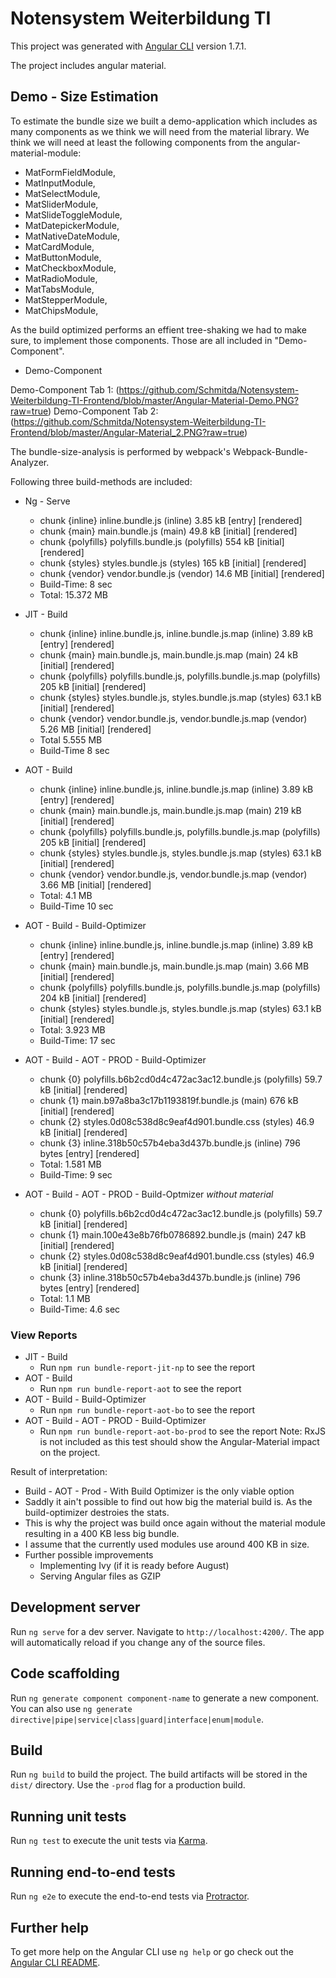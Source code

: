 # Notensystem Weiterbildung TI

This project was generated with [Angular CLI](https://github.com/angular/angular-cli) version 1.7.1.

The project includes angular material. 

## Demo - Size Estimation
To estimate the bundle size we built a demo-application which includes as many components as we think we will need from the material library. 
We think we will need at least the following components from the angular-material-module: 

* MatFormFieldModule,
* MatInputModule,
* MatSelectModule,
* MatSliderModule,
* MatSlideToggleModule,
* MatDatepickerModule,
* MatNativeDateModule,
* MatCardModule,
* MatButtonModule,
* MatCheckboxModule,
* MatRadioModule,
* MatTabsModule,
* MatStepperModule,
* MatChipsModule,

As the build optimized performs an effient tree-shaking we had to make sure, to implement those components. 
Those are all included in "Demo-Component".

* Demo-Component

Demo-Component Tab 1: 
(https://github.com/Schmitda/Notensystem-Weiterbildung-TI-Frontend/blob/master/Angular-Material-Demo.PNG?raw=true)
Demo-Component Tab 2: 
(https://github.com/Schmitda/Notensystem-Weiterbildung-TI-Frontend/blob/master/Angular-Material_2.PNG?raw=true)

The bundle-size-analysis is performed by webpack's Webpack-Bundle-Analyzer. 

Following three build-methods are included: 

* Ng - Serve 
  * chunk {inline} inline.bundle.js (inline) 3.85 kB [entry] [rendered]
  * chunk {main} main.bundle.js (main) 49.8 kB [initial] [rendered]
  * chunk {polyfills} polyfills.bundle.js (polyfills) 554 kB [initial] [rendered]
  * chunk {styles} styles.bundle.js (styles) 165 kB [initial] [rendered]
  * chunk {vendor} vendor.bundle.js (vendor) 14.6 MB [initial] [rendered]
  * Build-Time: 8 sec
  * Total: 15.372 MB
* JIT - Build
  * chunk {inline} inline.bundle.js, inline.bundle.js.map (inline) 3.89 kB [entry] [rendered]
  * chunk {main} main.bundle.js, main.bundle.js.map (main) 24 kB [initial] [rendered]
  * chunk {polyfills} polyfills.bundle.js, polyfills.bundle.js.map (polyfills) 205 kB [initial] [rendered]
  * chunk {styles} styles.bundle.js, styles.bundle.js.map (styles) 63.1 kB [initial] [rendered]
  * chunk {vendor} vendor.bundle.js, vendor.bundle.js.map (vendor) 5.26 MB [initial] [rendered]
  * Total 5.555 MB
  * Build-Time 8 sec
* AOT - Build
  * chunk {inline} inline.bundle.js, inline.bundle.js.map (inline) 3.89 kB [entry] [rendered]
  * chunk {main} main.bundle.js, main.bundle.js.map (main) 219 kB [initial] [rendered]
  * chunk {polyfills} polyfills.bundle.js, polyfills.bundle.js.map (polyfills) 205 kB [initial] [rendered]
  * chunk {styles} styles.bundle.js, styles.bundle.js.map (styles) 63.1 kB [initial] [rendered]
  * chunk {vendor} vendor.bundle.js, vendor.bundle.js.map (vendor) 3.66 MB [initial] [rendered]
  * Total: 4.1 MB
  * Build-Time 10 sec
* AOT - Build - Build-Optimizer
  * chunk {inline} inline.bundle.js, inline.bundle.js.map (inline) 3.89 kB [entry] [rendered]
  * chunk {main} main.bundle.js, main.bundle.js.map (main) 3.66 MB [initial] [rendered]
  * chunk {polyfills} polyfills.bundle.js, polyfills.bundle.js.map (polyfills) 204 kB [initial] [rendered]
  * chunk {styles} styles.bundle.js, styles.bundle.js.map (styles) 63.1 kB [initial] [rendered]
  * Total: 3.923 MB
  * Build-Time: 17 sec
* AOT - Build - AOT - PROD - Build-Optimizer
  * chunk {0} polyfills.b6b2cd0d4c472ac3ac12.bundle.js (polyfills) 59.7 kB [initial] [rendered]
  * chunk {1} main.b97a8ba3c17b1193819f.bundle.js (main) 676 kB [initial] [rendered]
  * chunk {2} styles.0d08c538d8c9eaf4d901.bundle.css (styles) 46.9 kB [initial] [rendered]
  * chunk {3} inline.318b50c57b4eba3d437b.bundle.js (inline) 796 bytes [entry] [rendered]
  * Total: 1.581 MB
  * Build-Time: 9 sec 

* AOT - Build - AOT - PROD - Build-Optmizer *without material*
  * chunk {0} polyfills.b6b2cd0d4c472ac3ac12.bundle.js (polyfills) 59.7 kB [initial] [rendered]
  * chunk {1} main.100e43e8b76fb0786892.bundle.js (main) 247 kB [initial] [rendered]
  * chunk {2} styles.0d08c538d8c9eaf4d901.bundle.css (styles) 46.9 kB [initial] [rendered]
  * chunk {3} inline.318b50c57b4eba3d437b.bundle.js (inline) 796 bytes [entry] [rendered]
  * Total: 1.1 MB
  * Build-Time: 4.6 sec


### View Reports
* JIT - Build
  * Run `npm run bundle-report-jit-np` to see the report 
* AOT - Build
  * Run `npm run bundle-report-aot` to see the report
* AOT - Build - Build-Optimizer
  * Run `npm run bundle-report-aot-bo` to see the report
* AOT - Build - AOT - PROD - Build-Optimizer
  * Run `npm run bundle-report-aot-bo-prod` to see the report
Note: RxJS is not included as this test should show the Angular-Material impact on the project.

Result of interpretation: 
* Build - AOT - Prod - With Build Optimizer is the only viable option
* Saddly it ain't possible to find out how big the material build is. As the build-optimizer destroies the stats. 
* This is why the project was build once again without the material module resulting in a 400 KB less big bundle. 
* I assume that the currently used modules use around 400 KB in size. 
* Further possible improvements 
  * Implementing Ivy (if it is ready before August)
  * Serving Angular files as GZIP 
  
 

## Development server

Run `ng serve` for a dev server. Navigate to `http://localhost:4200/`. The app will automatically reload if you change any of the source files.

## Code scaffolding

Run `ng generate component component-name` to generate a new component. You can also use `ng generate directive|pipe|service|class|guard|interface|enum|module`.

## Build

Run `ng build` to build the project. The build artifacts will be stored in the `dist/` directory. Use the `-prod` flag for a production build.

## Running unit tests

Run `ng test` to execute the unit tests via [Karma](https://karma-runner.github.io).

## Running end-to-end tests

Run `ng e2e` to execute the end-to-end tests via [Protractor](http://www.protractortest.org/).

## Further help

To get more help on the Angular CLI use `ng help` or go check out the [Angular CLI README](https://github.com/angular/angular-cli/blob/master/README.md).
